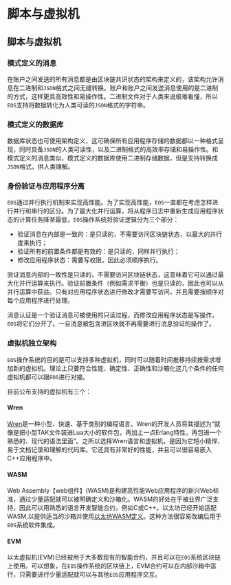 # 脚本与虚拟机

## 脚本与虚拟机

### 模式定义的消息

在账户之间发送的所有消息都是由区块链共识状态的架构来定义的，该架构允许消息在二进制和`JSON`格式之间无缝转换。账户和账户之间发送消息使用的是二进制的方式，这样更具高效性和易操作性。二进制文件对于人类来说极难看懂，所以`EOS`支持将数据转化为人类可读的`JSON`格式的字符串。

### 模式定义的数据库

数据库状态也可使用架构定义，这可确保所有应用程序存储的数据都以一种格式呈现，同时具备`JSON`的人类可读性，以及二进制格式的高效率存储和易操作性。和模式定义的消息类似，模式定义的数据库使用二进制存储数据，但是支持转换成`JSON`格式，供人类理解。

### 身份验证与应用程序分离

`EOS`通过并行执行机制来实现高性能。为了实现高性能，`EOS`一直都在考虑怎样进行并行和串行的区分。为了最大化并行运算，将从程序日志中重新生成应用程序状态的计算任务降至最低，`EOS`操作系统将验证逻辑分为三个部分：

- 验证消息在内部是一致的：是只读的，不需要访问区块链状态，以最大的并行度来执行；
- 验证所有的前置条件都是有效的：是只读的，同样并行执行；
- 修改应用程序状态：需要写权限，因此必须顺序执行。

验证消息内部的一致性是只读的，不需要访问区块链状态，这意味着它可以通过最大化并行运算来执行。验证前置条件（例如需求平衡）也是只读的，因此也可以从并行运算中获益。只有对应用程序状态进行修改才需要写访问，并且需要按顺序对每个应用程序进行处理。

消息认证是一个验证消息可被使用的只读过程，而修改应用程序状态是写操作，`EOS`将它们分开了。一旦消息被包含进区块就不再需要进行消息验证的操作了。

### 虚拟机独立架构

`EOS`操作系统的目的是可以支持多种虚拟机，同时可以随着时间推移持续按需求增加新的虚拟机。理论上只要符合性能、确定性、正确性和沙箱化这几个条件的任何虚拟机都可以跟`EOS`进行对接。

目前公布支持的虚拟机有三个：

#### Wren

[Wren](http://wren.io)是一种小型、快速、基于类别的编程语言。Wren的开发人员将其描述为“就像是把小型TAK文件装进Lua大小的软件包，再加上一点Erlang特性，再包进一个熟悉的、现代的语法里面”。之所以选择Wren语言和虚拟机，是因为它短小精悍、易于文档记录和理解的代码库。它还具有非常好的性能，并且可以很容易嵌入C++应用程序中。

#### WASM

Web Assembly【web组件】(WASM)是构建高性能Web应用程序的新兴Web标准，通过少量适配就可以被明确定义和沙箱化。WASM的好处在于被业界广泛支持，因此可以用熟悉的语言开发智能合约，例如C或C++。以太坊已经开始适配WASM,以提供适当的沙箱并使用[以太坊WASM定义](https://github.com/ewasm/design)。这种方法很容易改编后用于`EOS`系统软件集成。

#### EVM

以太虚拟机(EVM)已经被用于大多数现有的智能合约，并且可以在`EOS`系统区块链上使用。可以想象，在`EOS`操作系统的区块链上，EVM合约可以在内部沙箱中运行，只需要进行少量适配就可以与其他`EOS`应用程序交互。
